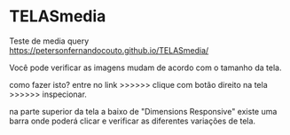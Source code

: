 # TELASmedia
 Teste de media query
https://petersonfernandocouto.github.io/TELASmedia/

Você pode verificar as imagens mudam de acordo com o tamanho da tela.

como fazer isto?
entre no link   >>>>>>  clique com botão direito na tela >>>>>> inspecionar.

na parte superior da tela a baixo de "Dimensions Responsive" existe uma barra onde poderá clicar e verificar as diferentes variações de tela.
